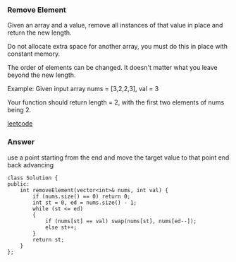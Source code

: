 ### Remove Element

Given an array and a value, remove all instances of that value in place and return the new length.

Do not allocate extra space for another array, you must do this in place with constant memory.

The order of elements can be changed. It doesn't matter what you leave beyond the new length.

Example:
Given input array nums = [3,2,2,3], val = 3

Your function should return length = 2, with the first two elements of nums being 2.

[leetcode](https://leetcode.com/problems/remove-element/description/)

### Answer

use a point starting from the end and move the target value to that point end back advancing 

	class Solution {
	public:
	    int removeElement(vector<int>& nums, int val) {
	        if (nums.size() == 0) return 0;
	        int st = 0, ed = nums.size() - 1;
	        while (st <= ed)
	        {
	            if (nums[st] == val) swap(nums[st], nums[ed--]);
	            else st++;
	        }
	        return st;
	    }
	};